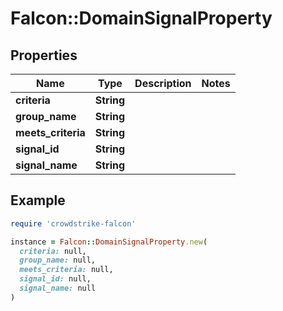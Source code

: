 # Falcon::DomainSignalProperty

## Properties

| Name | Type | Description | Notes |
| ---- | ---- | ----------- | ----- |
| **criteria** | **String** |  |  |
| **group_name** | **String** |  |  |
| **meets_criteria** | **String** |  |  |
| **signal_id** | **String** |  |  |
| **signal_name** | **String** |  |  |

## Example

```ruby
require 'crowdstrike-falcon'

instance = Falcon::DomainSignalProperty.new(
  criteria: null,
  group_name: null,
  meets_criteria: null,
  signal_id: null,
  signal_name: null
)
```

